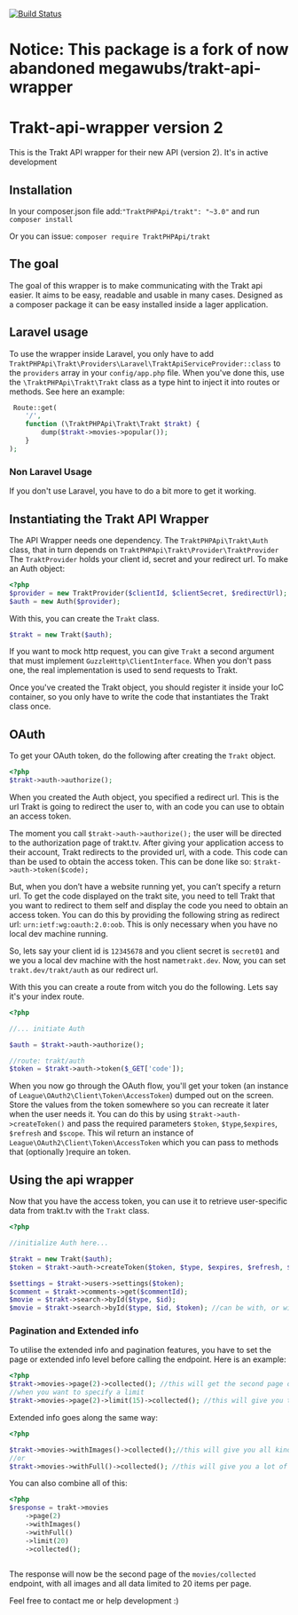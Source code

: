 [![Build Status](https://travis-ci.org/TraktPHPApi/trakt-api-wrapper.svg?branch=master)](https://travis-ci.org/TraktPHPApi/trakt-api-wrapper)

Notice: This package is a fork of now abandoned megawubs/trakt-api-wrapper
=========

Trakt-api-wrapper version 2
=================

This is the Trakt API wrapper for their new API (version 2). It's in active development

## Installation

In your composer.json file add:`"TraktPHPApi/trakt": "~3.0"` and run `composer install`

Or you can issue: `composer require TraktPHPApi/trakt`

## The goal

The goal of this wrapper is to make communicating with the Trakt api easier. It aims to be easy, readable and usable in many cases. Designed as a composer package it can be easy installed inside a lager application.

## Laravel usage

To use the wrapper inside Laravel, you only have to add 
`TraktPHPApi\Trakt\Providers\Laravel\TraktApiServiceProvider::class` to the `providers` array in your `config/app.php` file.
 When you've done this, use the `\TraktPHPApi\Trakt\Trakt` class as a type hint to inject it into routes or methods. See 
 here an example:
 
 ```php
  Route::get(
     '/',
     function (\TraktPHPApi\Trakt\Trakt $trakt) {
         dump($trakt->movies->popular());
     }
 );
```

### Non Laravel Usage

If you don't use Laravel, you have to do a bit more to get it working.

## Instantiating the Trakt API Wrapper

The API Wrapper needs one dependency. The `TraktPHPApi\Trakt\Auth` class, that in turn depends on 
`TraktPHPApi\Trakt\Provider\TraktProvider` The `TraktProvider` holds your client id, secret and your redirect url. To make an 
Auth object:
 
 ```PHP
 <?php
 $provider = new TraktProvider($clientId, $clientSecret, $redirectUrl);
 $auth = new Auth($provider);
 ```

With this, you can create the `Trakt` class.

```PHP
$trakt = new Trakt($auth);
```

If you want to mock http request, you can give `Trakt` a second argument that must implement 
`GuzzleHttp\ClientInterface`. When you don't pass one, the real implementation is used to send requests to Trakt.

Once you've created the Trakt object, you should register it inside your IoC container, so you only have to write the
 code that instantiates the Trakt class once.

## OAuth

To get your OAuth token, do the following after creating the `Trakt` object.

```PHP
<?php
$trakt->auth->authorize();
```
 
When you created the Auth object, you specified a redirect url. This is the url Trakt is going to redirect the user 
to, with an code you can use to obtain an access token. 

The moment you call `$trakt->auth->authorize();` the user will be directed to the authorization page of trakt.tv. After 
giving your application access to their account, Trakt redirects to the provided url, with a code. This code can than
 be used to obtain the access token. This can be done like so: `$trakt->auth->token($code);`
 
But, when you don’t have a website running yet, you can’t specify a return url. To get the code displayed on the trakt
site, you need to tell Trakt that you want to redirect to them self and display the code you need to obtain an access 
token. You can do this by providing the following  string as redirect url: `urn:ietf:wg:oauth:2.0:oob`. This is only 
necessary when you have no local dev machine running.

So, lets say your client id is `12345678` and you client secret is `secret01` and we you a local dev machine with 
the host name`trakt.dev`. Now, you can set `trakt.dev/trakt/auth` as our redirect url. 

With this you can create a route from witch you do the following. Lets say it's your index route.

 ```PHP
<?php

//... initiate Auth

$auth = $trakt->auth->authorize();

//route: trakt/auth
$token = $trakt->auth->token($_GET['code']);
```

When you now go through the OAuth flow, you'll get your token (an instance of 
`League\OAuth2\Client\Token\AccessToken`) dumped out on the screen. Store the 
values from the token somewhere so you can recreate it later when the user needs it. You can do this by 
using `$trakt->auth->createToken()` and pass the required parameters `$token`, `$type`,`$expires`, 
`$refresh` and `$scope`. This wil return an instance of `League\OAuth2\Client\Token\AccessToken` which you can pass 
to methods that (optionally )require an token.

## Using the api wrapper

Now that you have the access token, you can use it to retrieve user-specific data from trakt.tv with the `Trakt` class.
  
```PHP
<?php

//initialize Auth here...

$trakt = new Trakt($auth);
$token = $trakt->auth->createToken($token, $type, $expires, $refresh, $scope);

$settings = $trakt->users->settings($token);
$comment = $trakt->comments->get($commentId);
$movie = $trakt->search->byId($type, $id);
$movie = $trakt->search->byId($type, $id, $token); //can be with, or without token.
```

### Pagination and Extended info

To utilise the extended info and pagination features, you have to set the page or extended info level before calling 
the endpoint. Here is an example:

```php
<?php
$trakt->movies->page(2)->collected(); //this will get the second page of the /movies/collected endpoint
//when you want to specify a limit
$trakt->movies->page(2)->limit(15)->collected(); //this will give you the second page, with 15 items
```

Extended info goes along the same way:
```php
<?php

$trakt->movies->withImages()->collected();//this will give you all kinds of extra images
//or
$trakt->movies->withFull()->collected(); //this will give you a lot of extra data
```

You can also combine all of this:

```php
<?php
$response = trakt->movies
    ->page(2)
    ->withImages()
    ->withFull()
    ->limit(20)
    ->collected();
    
```

The response will now be the second page of the `movies/collected` endpoint, with all images and all data limited to 
20 items per page.


Feel free to contact me or help development :)

[oauth2-client]: https://github.com/thephpleague/oauth2-client
